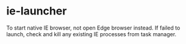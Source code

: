 # ie-launcher

To start native IE browser, not open Edge browser instead.
If failed to launch, check and kill any existing IE processes from task manager.
